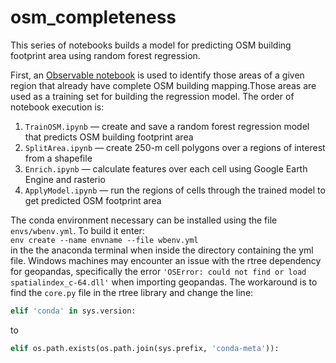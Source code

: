 # osm_completeness
This series of notebooks builds a model for predicting OSM building footprint area using random forest regression.

First, an [Observable notebook](https://observablehq.com/d/176fbd0640a04220) is used to identify those areas of a given region that already have complete OSM building mapping.Those areas are used as a training set for building the regression model. The order of notebook execution is:
1. `TrainOSM.ipynb` &mdash; create and save a random forest regression model that predicts OSM building footprint area
2. `SplitArea.ipynb` &mdash; create 250-m cell polygons over a regions of interest from a shapefile
3. `Enrich.ipynb` &mdash; calculate features over each cell using Google Earth Engine and rasterio
4. `ApplyModel.ipynb` &mdash; run the regions of cells through the trained model to get predicted OSM footprint area

The conda environment necessary can be installed using the file `envs/wbenv.yml`. To build it enter:<br>
`env create --name envname --file wbenv.yml`<br>
in the the anaconda terminal when inside the directory containing the yml file. Windows machines may encounter an issue with the rtree dependency for geopandas, specifically the error `'OSError: could not find or load spatialindex_c-64.dll'` when importing geopandas. The workaround is to find the `core.py` file in the rtree library and change the line:<br>
```python
elif 'conda' in sys.version:
```
to
```python
elif os.path.exists(os.path.join(sys.prefix, 'conda-meta')):